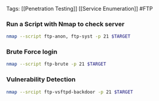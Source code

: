 Tags: [[Penetration Testing]] [[Service Enumeration]] #FTP

### Run a Script with Nmap to check server

```bash
nmap --script ftp-anon, ftp-syst -p 21 $TARGET
```

### Brute Force login
```bash
nmap --script ftp-brute -p 21 $TARGET
```

### Vulnerability Detection

```bash
nmap --srcipt ftp-vsftpd-backdoor -p 21 $TARGET
```
